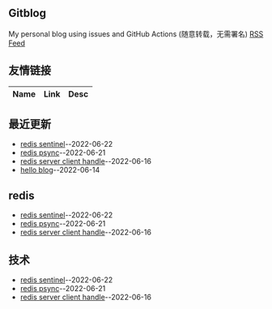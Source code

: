 ## Gitblog
My personal blog using issues and GitHub Actions (随意转载，无需署名)
[RSS Feed](https://raw.githubusercontent.com/Jack-laoniu/blog/master/feed.xml)
## 友情链接
| Name | Link | Desc | 
 | ---- | ---- | ---- |
## 最近更新
- [redis sentinel](https://github.com/Jack-laoniu/blog/issues/4)--2022-06-22
- [redis  psync](https://github.com/Jack-laoniu/blog/issues/3)--2022-06-21
- [redis server  client handle](https://github.com/Jack-laoniu/blog/issues/2)--2022-06-16
- [hello blog](https://github.com/Jack-laoniu/blog/issues/1)--2022-06-14
## redis
- [redis sentinel](https://github.com/Jack-laoniu/blog/issues/4)--2022-06-22
- [redis  psync](https://github.com/Jack-laoniu/blog/issues/3)--2022-06-21
- [redis server  client handle](https://github.com/Jack-laoniu/blog/issues/2)--2022-06-16
## 技术
- [redis sentinel](https://github.com/Jack-laoniu/blog/issues/4)--2022-06-22
- [redis  psync](https://github.com/Jack-laoniu/blog/issues/3)--2022-06-21
- [redis server  client handle](https://github.com/Jack-laoniu/blog/issues/2)--2022-06-16
